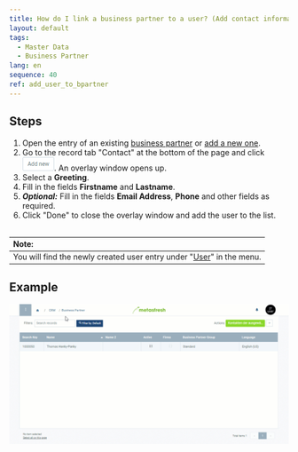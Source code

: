 ```yaml
---
title: How do I link a business partner to a user? (Add contact information)
layout: default
tags:
  - Master Data
  - Business Partner
lang: en
sequence: 40
ref: add_user_to_bpartner
---
```


## Steps
1. Open the entry of an existing [business partner](Menu) or [add a new one](New_Business_Partner).
1. Go to the record tab "Contact" at the bottom of the page and click ![](assets/Add_New_Button.png). An overlay window opens up.
1. Select a **Greeting**.
1. Fill in the fields **Firstname** and **Lastname**.
1. ***Optional:*** Fill in the fields **Email Address**, **Phone** and other fields as required.
1. Click "Done" to close the overlay window and add the user to the list.
<br><br>

| **Note:** |
| :--- |
| You will find the newly created user entry under "[User](Menu)" in the menu. |

## Example
![](assets/Add_user_to_BPartner.gif)
